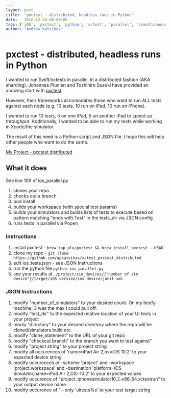 ```yaml
---
layout: post
title:  "pxctest - distributed, headless runs in Python"
date:   2016-12-28 00:00:00
tags: ['iOS', 'pxctest', 'python', 'xctest', 'parallel', 'simultaneous', 'tests', 'test', 'testing', 'ui', 'simulators', 'swift', 'distributed']
author: "Andrew Katsikas"
---
```


# pxctest - distributed, headless runs in Python

I wanted to run Swift/xctests in parallel, in a distributed fashion (AKA sharding). Johannes Plunien and Toshihiro Suzuki have provided an amazing start with [pxctest](https://github.com/plu/pxctest) 

However, their frameworks accomodates those who want to run ALL tests against each node (e.g. 10 tests, 10 run on iPad, 10 run on iPhone).

I wanted to run 10 tests, 5 on one iPad, 5 on another iPad to speed up throughput. Additionally, I wanted to be able to run my tests while working in Xcode/the simulator.

The result of this need is a Python script and JSON file. I hope this will help other people who want to do the same.

[My Project - pxctest distributed](https://github.com/apkatsikas/xctest_pxctest_distributed)

## What it does
See line 109 of ios_parallel.py
1. clones your repo
2. checks out a branch
3. pod install
4. builds your workspace (with special test params)
5. builds your simulators and builds lists of tests to execute based on pattern matching "ends with Test" in the tests_dir via JSON config
6. runs tests in parallel via Popen

### Instructions
1. install pxctest - ``brew tap plu/pxctest && brew install pxctest --HEAD``
2. clone my repo - ``git clone https://github.com/apkatsikas/xctest_pxctest_distributed ``
3. edit ios_tests.json - see JSON Instructions
4. run the python file ``python ios_parallel.py``
5. see your results at ``./project/sim_devices/{"number of sim device"}/target/iOS version/ios device/junit.xml``

### JSON Instructions
1. modify "number_of_simulators" to your desired count. On my beefy machine, 3 was the max I could pull off.
2. modify "test_dir" to the expected relative location of your UI tests in your project
3. modiy "directory" to your desired directory where the repo will be cloned/simulators build etc.
4. modify "clone_statement" to the URL of your git repo
5. modify "checkout branch" to the branch you want to test against"
6. modify "project string" to your project string
7. modify all occurences of 'name=iPad Air 2,os=iOS 10.2' to your expected device string
8. modify occurences of -scheme 'project' and -workspace 'project.workspace' and -destination 'platform=iOS Simulator,name=iPad Air 2,OS=10.2' to your expected values
9. modify occurence of \"project_iphonesimulator10.2-x86_64.xctestrun\" to your output device name
10. modify occurence of "--only 'uitests%s' to your test target string
